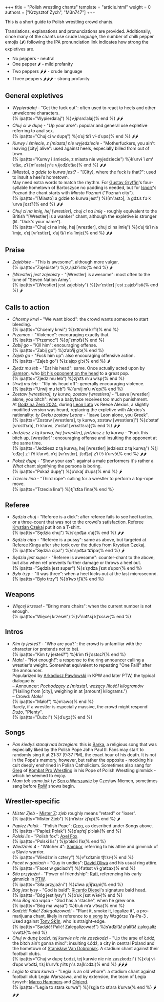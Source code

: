 +++
title = "Polish wrestling chants"
template = "article.html"
weight = 0
authors = ["Krzysztof Zych", "M3n747"]
+++

This is a short guide to Polish wrestling crowd chants.

<!-- more -->

Translations, explanations and pronunciations are provided. Additionally, since many of the chants use crude language, the number of chilli pepper emojis (🌶️) following the IPA pronunciation link indicates how strong the expletives are.

* No peppers - neutral
* One pepper 🌶️ - mild profanity
* Two peppers 🌶️🌶️️️ - crude language
* Three peppers 🌶️🌶️🌶️️ - strong profanity

## General expletives

* _Wypierdalaj_ - "Get the fuck out": often used to react to heels and other unwelcome characters. \
  {% ipa(tts="Wypierdalaj") %}vˌɨpʲɛrdˈalaj{% end %} 🌶️🌶️
* _Chuj ci w dupę_ - "Up your arse": popular and general use expletive referring to anal sex. \
  {% ipa(tts="Chuj ci w dupę") %}xˈuj t͡ɕˈi vˈɨ dˈupɛ{% end %} 🌶️🌶️
* _Kurwy i śmiecie, z [miasta] nie wyjedziecie_ - "Motherfuckers, you ain't leaving [city] alive": used against heels, especially billed from out of town. \
  {% ipa(tts="Kurwy i śmiecie, z miasta nie wyjedziecie") %}kˈurvɨ ˈi ɕmʲˈɛt͡ɕɛ, zˈɨ &#91;mʲˈasta&#93; ɲʲˈɛ vˌɨjɛd͡ʑˈɛt͡ɕɛ{% end %} 🌶️🌶️
* _[Miasto], a gdzie to kurwa jest?_ - "[City], where the fuck is that?": used to insult a heel's hometown. \
  May need extra words to match the rhythm. For [Gustav Gryffin](@/w/gustav-gryffin.md)'s four-syllable hometown of Bartoszyce no padding is needed, but for [Isnorr](@/w/isnorr.md)'s Poznań the chant starts with _Miasto Poznań_ ("Poznań city"). \
  {% ipa(tts="[Miasto] a gdzie to kurwa jest") %}&#91;mʲˈastɔ&#93;, ˈa ɡd͡ʑˈɛ tˈɔ kˈurva jˈɛst?{% end %} 🌶️🌶️
* _Chuj ci na imię, hej [wrestler], chuj ci na imię_ - roughly equivalent to the British "[Wrestler] is a wanker" chant, although the expletive is stronger (lit. "Dick's your name"). \
  {% ipa(tts="Chuj ci na imię, hej [wrestler], chuj ci na imię") %}xˈuj t͡ɕˈi nˈa ˈimjɛ, xˈɛj &#91;vrˈɛstlɛr&#93;, xˈuj t͡ɕˈi nˈa ˈimjɛ{% end %} 🌶️️🌶️

## Praise

* _Zajebiste_ - "This is awesome", although more vulgar. \
  {% ipa(tts="Zajebiste") %}zˌajɛbʲˈistɛ{% end %} 🌶️
* _[Wrestler] jest zajebisty_ - "[Wrestler] is awesome": most often to the tune of "Seven Nation Army". \
  {% ipa(tts="[Wrestler] jest zajebisty") %}&#91;vrˈɛstlɛr&#93; jˈɛst zˌajɛbʲˈistɨ{% end %} 🌶️

## Calls to action

* _Chcemy krwi_ - "We want blood": the crowd wants someone to start bleeding. \
  {% ipa(tts="Chcemy krwi") %}xt͡sˈɛmɨ krfˈi{% end %}
* _Przemoc_ - "Violence": encouraging exactly that. \
  {% ipa(tts="Przemoc") %}pʃˈɛmɔt͡s{% end %}
* _Zabij go_ - "Kill him": encouraging offense. \
  {% ipa(tts="Zabij go") %}zˈabʲij ɡˈɔ{% end %}
* _Zajeb go_ - "Fuck him up": also encouraging offensive action. \
  {% ipa(tts="Zajeb go") %}zˈajɛp ɡˈɔ{% end %} 🌶️
* _Zjedz mu łeb_ - "Eat his head": same. Once actually acted upon by [Samson](@/w/samson.md), who [bit his opponent on the head](@/e/mzw/2024-10-12-mzw-no-time-to-die.md) to a great pop. \
  {% ipa(tts="Zjedz mu łeb") %}zjˈɛt͡s mˈu wˈɛp{% end %}
* _Urwij mu łeb_ - "Rip his head off": generally encouraging violence. \
  {% ipa(tts="Urwij mu łeb") %}ˈurvij mˈu wˈɛp{% end %}
* _Zostaw [wrestlera], ty kurwo, zostaw [wrestlera]_ - "Leave [wrestler] alone, you bitch": when a babyface receives too much punishment. \
  At [Godzina Zero 2024](@/e/kpw/2024-09-07-kpw-godzina-zero-2024.md), during [Leon Lato](@/w/leon-lato.md) vs Reece Alexios, a slightly modified version was heard, replacing the expletive with Alexios's nationality: _ty Greku zostaw Leona_ - "leave Leon alone, you Greek". \
  {% ipa(tts="Zostaw [wrestlera], ty kurwo, zostaw [wrestlera]") %}zˈɔstaf &#91;vrɛstlˈɛra&#93;, tˈɨ kˈurvɔ, zˈɔstaf &#91;vrɛstlˈɛra&#93;{% end %} 🌶️🌶️
* _Jedziesz z tą kurwą, hej [wrestler], jedziesz z tą kurwą_ - "Fuck this bitch up, [wrestler]": encouraging offense and insulting the opponent at the same time. \
  {% ipa(tts="Jedziesz z tą kurwą, hej [wrestler] jedziesz z tą kurwą") %}jˈɛd͡ʑɛʃ zˈɨ tˈɔ̃ kˈurvɔ̃, xˈɛj &#91;vrˈɛstlɛr&#93;, jˈɛd͡ʑɛʃ zˈɨ tˈɔ̃ kˈurvɔ̃{% end %} 🌶️🌶️
* _Pokaż dupę_ - "Show your ass": against a male performers it's rather a _What_ chant signifying the persona is boring. \
  {% ipa(tts="Pokaż dupę") %}pˈɔkaʃ dˈupɛ{% end %} 🌶️
* _Trzecia lina_ - "Third rope": calling for a wrestler to perform a top-rope move. \
  {% ipa(tts="Trzecia lina") %}tʃˈɛt͡ɕa lˈina{% end %}

## Referee

* _Sędzia chuj_ - "Referee is a dick": after referee fails to see heel tactics, or a three-count that was not to the crowd's satisfaction. Referee [Krystian Czekaj](@/w/krystian-czekaj.md) put it on a T-shirt. \
  {% ipa(tts="Sędzia chuj") %}sˈɛɲd͡ʑa xˈuj{% end %} 🌶️🌶️
* _Sędzia cipa_ - "Referee is a pussy": same as above, but targeted at [Referee Kinga](@/w/kinga-miotke.md) after she took over the duties from [Krystian Czekaj](@/w/krystian-czekaj.md). \
  {% ipa(tts="Sędzia cipa") %}sˈɛɲd͡ʑa t͡ɕˈipa{% end %} 🌶️
* _Sędzia jest super_ - "Referee is awesome": counter-chant to the above, but also when ref prevents further damage or throws a heel out. \
  {% ipa(tts="Sędzia jest super") %}sˈɛɲd͡ʑa jˈɛst sˈupɛr{% end %}
* _Było trzy_ - "It was three": when a heel kicks out at the last microsecond. \
  {% ipa(tts="Było trzy") %}bˈɨwɔ tʃˈɨ{% end %}

## Weapons

* _Więcej krzeseł_ - "Bring more chairs": when the current number is not enough. \
  {% ipa(tts="Więcej krzeseł") %}vʲˈɛnt͡sɛj kʃˈɛsɛw{% end %}

## Intros

* _Kim ty jesteś?_ - "Who are you?": the crowd is unfamiliar with the character (or pretends not to be). \
  {% ipa(tts="Kim ty jesteś?") %}kˈim tˈɨ jˈɛstɛɕ?{% end %}
* _Mało!_ - "Not enough!": a response to the ring announcer calling a wrestler's weight. Somewhat equivalent to repeating "One Fall!" after the announcer. \
  Popularized by [Arkadiusz Pawłowski](@/w/pan-pawlowski.md) in KPW and later PTW, the typical dialogue is: \
  &ndash; Announcer: _Pochodzący z [miasta], ważący [ilość] kilogramów_ ("Hailing from [city], weighing in at [amount] kilograms.") \
  &ndash; Crowd: _Mało!_ \
  {% ipa(tts="Mało!") %}mˈawɔ{% end %} \
  Rarely, if a wrestler is especially massive, the crowd might respond _Dużo_, "Plenty". \
  {% ipa(tts="Dużo!") %}dˈuʒɔ{% end %}

## Songs

* _Pan kiedyś stanął nad brzegiem_: this is [Barka](https://en.wikipedia.org/wiki/Lord,_You_Have_Come_to_the_Lakeshore), a religious song that was especially liked by the Polish Pope John Paul&nbsp;II. Fans may start to randomly sing it at 21:37 (9:37&nbsp;PM), the exact hour of his death. It is not in the Pope's memory, however, but rather the opposite - mocking his cult deeply enshrined in Polish Catholicism.
  Sometimes also sang for [Greg](@/w/greg.md) of [Kombat Pro Wrestling](@/o/kpw.md) in his Pope of Polish Wrestling gimmick - which he seemed to enjoy.
* _Mam tak samo jak ty_: [Sen o Warszawie](https://www.youtube.com/watch?v=ePNUSmH3dMI) by Czesław Niemen, sometimes sang before [PpW](@/o/ppw.md) shows begin.

## Wrestler-specific

* _Mister Zjeb_ - [Mister Z](@/w/mister-z.md): _zjeb_ roughly means "retard" or "loser". \
  {% ipa(tts="Mister Zjeb") %}mˈistɛr zjˈɛp{% end %} 🌶️
* _Papież Polak_ - "Polish Pope": [Greg](@/w/greg.md), as described under Songs above. \
  {% ipa(tts="Papież Polak") %}pˈapʲɛʃ pˈɔlak{% end %}
* _Polski lis_ - "Polish fox": [Axel Fox](@/w/axel-fox.md). \
  {% ipa(tts="Polski lis") %}pˈɔlski lˈis{% end %}
* _Wiedźmin 4_ - "Witcher 4": [Sambor](@/w/sambor.md), referring to his attire and gimmick of a Slavic warrior. \
  {% ipa(tts="Wiedźmin cztery") %}vʲˈɛd͡ʑmin t͡ʃtˈɛrɨ{% end %}
* _Facet w gaciach_ - "Guy in undies": [David Oliwa](@/w/david-oliwa.md) and his usual ring attire. \
  {% ipa(tts="Facet w gaciach") %}fˈat͡sɛt vˈɨ ɡˈat͡ɕax{% end %}
* _Siła przyjaźni_ - "Power of friendship": [Rafi](@/w/rafi.md), referencing his early gimmick in [PTW](@/o/ptw.md). \
  {% ipa(tts="Siła przyjaźni") %}ɕˈiwa pʃɨjˈaʑɲi{% end %}
* _Bóg jest łysy_ - "God is bald": [Ricardo Diesel](@/w/ricardo-diesel.md)'s signature bald head. \
  {% ipa(tts="Bóg jest łysy") %}bˈuk jˈɛst wˈɨsɨ{% end %} \
  Also _Bóg ma wąsa_ - "God has a 'stache", when he grew one. \
  {% ipa(tts="Bóg ma wąsa") %}bˈuk mˈa vˈɔ̃sa{% end %}
* _Sadzić! Palić! Zalegalizować!_ - "Plant it, smoke it, legalize it", a pro-marijuana chant, likely in reference to [a song][wyp3] by Wzgórze Ya-Pa-3 . Used against [Tony Sk1n](@/w/tony-sk1n.md), who is straight-edge. \
  {% ipa(tts="Sadzić! Palić! Zalegalizować!") %}sˈad͡ʑit͡ɕ! pˈalit͡ɕ! zˌalɛɡˌalizˈɔvat͡ɕ!{% end %}
* _Chuj w dupę Łodzi, tej kurwie nic nie zaszkodzi_ - "Up the arse of Łódź, the bitch ain't gonna mind": insulting Łódź, a city in central Poland and the hometown of [Stanisław Van Dobroniak](@/w/stanislaw-van-dobroniak.md). A stadium chant against their football clubs. \
  {% ipa(tts="Chuj w dupę Łodzi, tej kurwie nic nie zaszkodzi") %}xˈuj vˈɨ dˈupɛ wˈɔd͡ʑi, tˈɛj kˈurvʲɛ ɲˈit͡s ɲʲˈɛ zaʃkˈɔd͡ʑi{% end %} 🌶️🌶️🌶️
* _Legia to stara kurwa_ - "Legia is an old whore": a stadium chant against football club Legia Warszawa, and by extension, the team of Legia Łysych: [Marco Hammers](@/w/marco-hammers.md) and [Olgierd](@/w/olgierd.md). \
  {% ipa(tts="Legia to stara kurwa") %}lˈɛɡja tˈɔ stˈara kˈurva{% end %} 🌶️🌶️🌶️️

[wyp3]: https://www.youtube.com/watch?v=7dphuF6RHMw
